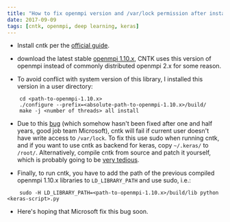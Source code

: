 ```yaml
---
title: "How to fix openmpi version and /var/lock permission after installing CNTK"
date: 2017-09-09
tags: [cntk, openmpi, deep learning, keras]
---
```


- Install cntk per the [official guide](https://docs.microsoft.com/en-us/cognitive-toolkit/setup-cntk-on-your-machine).

- download the latest stable [openmpi 1.10.x](https://www.open-mpi.org/software/ompi/v1.10/), CNTK uses this version of openmpi instead of commonly distributed openmpi 2.x for some reason.

- To avoid conflict with system version of this library, I installed this version in a user directory:

```
    cd <path-to-openmpi-1.10.x>
    ./configure --prefix=<absolute-path-to-openmpi-1.10.x>/build/
    make -j <number of threads> all install
```

- Due to this [bug](https://github.com/Microsoft/CNTK/issues/62) (which somehow hasn't been fixed after one and half years, good job team Microsoft), cntk will fail if current user doesn't have write access to `/var/lock`.
To fix this use sudo when running cntk, and if you want to use cntk as backend for keras, copy `~/.keras/` to `/root/`. Alternatively, compile cntk from source and patch it yourself, which is probably going to be [very tedious](https://docs.microsoft.com/en-us/cognitive-toolkit/setup-linux-binary-manual).

- Finally, to run cntk, you have to add the path of the previous compiled openmpi 1.10.x libraries to `LD_LIBRARY_PATH` and use sudo, i.e.:

```
    sudo -H LD_LIBRARY_PATH=<path-to-openmpi-1.10.x>/build/lib python <keras-script>.py
```

- Here's hoping that Microsoft fix this bug soon.
